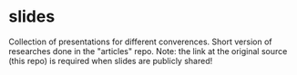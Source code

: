 # slides
Collection of presentations for different converences. Short version of researches done in the "articles" repo. Note: the link at the original source (this repo) is required when slides are publicly shared!